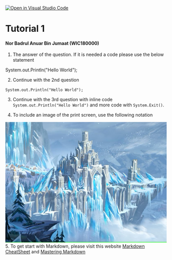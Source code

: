 [![Open in Visual Studio Code](https://classroom.github.com/assets/open-in-vscode-c66648af7eb3fe8bc4f294546bfd86ef473780cde1dea487d3c4ff354943c9ae.svg)](https://classroom.github.com/online_ide?assignment_repo_id=9011859&assignment_repo_type=AssignmentRepo)
# Tutorial 1

#### Nor Badrul Anuar Bin Jumaat (WIC180000)

1. The answer of the question. If it is needed a code please use the below statement


System.out.Println("Hello World");

2. Continue with the 2nd question
>>
```
System.out.Println("Hello World");
```
3. Continue with the 3rd question with inline code `System.out.Println("Hello World")` and more code with `System.Exit()`.

4. To include an image of the print screen, use the following notation
>>
![Image Description](Banner_ElementIce.jpg)
<br />
5. To get start with Markdown, please visit this website [Markdown CheatSheet](https://github.com/adam-p/markdown-here/wiki/Markdown-Cheatsheet) and [Mastering Markdown](https://guides.github.com/features/mastering-markdown/)
